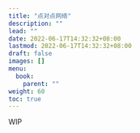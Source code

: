 ```yaml
---
title: "点对点网络"
description: ""
lead: ""
date: 2022-06-17T14:32:32+08:00
lastmod: 2022-06-17T14:32:32+08:00
draft: false
images: []
menu:
  book:
    parent: ""
weight: 60
toc: true
---
```


WIP